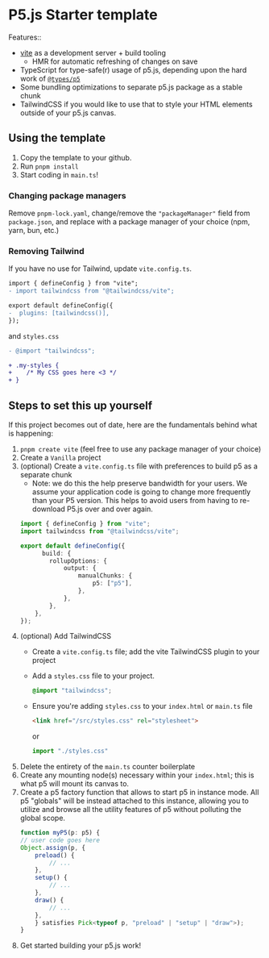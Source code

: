# P5.js Starter template

Features::
- [vite](https://vite.dev/) as a development server + build tooling
    - HMR for automatic refreshing of changes on save
- TypeScript for type-safe(r) usage of p5.js, depending upon the hard work of [`@types/p5`](https://www.npmjs.com/package/@types/p5)
- Some bundling optimizations to separate p5.js package as a stable chunk
- TailwindCSS if you would like to use that to style your HTML elements outside of your p5.js canvas.

## Using the template

1. Copy the template to your github.
1. Run `pnpm install`
1. Start coding in `main.ts`!

### Changing package managers

Remove `pnpm-lock.yaml`, change/remove the `"packageManager"` field from `package.json`, and replace with a package manager of your choice (npm, yarn, bun, etc.)

### Removing Tailwind

If you have no use for Tailwind, update `vite.config.ts`.

```diff
import { defineConfig } from "vite";
- import tailwindcss from "@tailwindcss/vite";

export default defineConfig({
-  plugins: [tailwindcss()],
});
```

and `styles.css`

```diff
- @import "tailwindcss";

+ .my-styles {
+    /* My CSS goes here <3 */
+ }
```

## Steps to set this up yourself

If this project becomes out of date, here are the fundamentals behind what is happening:

1. `pnpm create vite` (feel free to use any package manager of your choice)
1. Create a `Vanilla` project
1. (optional) Create a `vite.config.ts` file with preferences to build p5 as a separate chunk
    - Note: we do this the help preserve bandwidth for your users. We assume your application code is going to change more frequently than your P5 version. This helps to avoid users from having to re-download P5.js over and over again.
    ```ts
    import { defineConfig } from "vite";
    import tailwindcss from "@tailwindcss/vite";

    export default defineConfig({
          build: {
            rollupOptions: {
                output: {
                    manualChunks: {
                        p5: ["p5"],
                    },
                },
            },
        },
    });
    ```
1. (optional) Add TailwindCSS
    - Create a `vite.config.ts` file; add the vite TailwindCSS plugin to your project
    - Add a `styles.css` file to your project.
        ```css
        @import "tailwindcss";
        ```
    - Ensure you're adding `styles.css` to your `index.html` or `main.ts` file
        ```html
        <link href="/src/styles.css" rel="stylesheet">
        ```
        or

        ```ts
        import "./styles.css"
        ```
1. Delete the entirety of the `main.ts` counter boilerplate
1. Create any mounting node(s) necessary within your `index.html`; this is what p5 will mount its canvas to.
1. Create a p5 factory function that allows to start p5 in instance mode. All p5 "globals" will be instead attached to this instance, allowing you to utilize and browse all the utility features of p5 without polluting the global scope.
    ```ts
    function myP5(p: p5) {
    // user code goes here
    Object.assign(p, {
        preload() {
            // ...
        },
        setup() {
            // ...
        },
        draw() {
            // ...
        },
        } satisfies Pick<typeof p, "preload" | "setup" | "draw">);
    }
    ```
1. Get started building your p5.js work!

